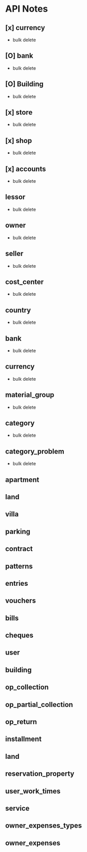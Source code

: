 # API Notes

## [x] currency
- bulk delete
## [O] bank 
- bulk delete
## [O] Building
- bulk delete
## [x] store 
- bulk delete
## [x] shop 
- bulk delete
## [x] accounts 
- bulk delete 
## lessor
- bulk delete 
## owner
- bulk delete 
## seller
- bulk delete 
## cost_center
- bulk delete 
## country
- bulk delete 
## bank
- bulk delete 
## currency
- bulk delete 
## material_group
- bulk delete 
## category
- bulk delete 
## category_problem
- bulk delete 

## apartment
## land
## villa
## parking
## contract
## patterns
## entries
## vouchers
## bills
## cheques

## user
## building
## op_collection
## op_partial_collection
## op_return
## installment
## land
## reservation_property
## user_work_times
## service

## owner_expenses_types
## owner_expenses